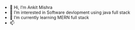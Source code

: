 - 👋 Hi, I’m Ankit Mishra
- 👀 I’m interested in Software devlopment using java full stack
- 🌱 I’m currently learning MERN full stack
- 📫 

<!---
amishra050802/amishra050802 is a ✨ special ✨ repository because its `README.md` (this file) appears on your GitHub profile.
You can click the Preview link to take a look at your changes.
--->
